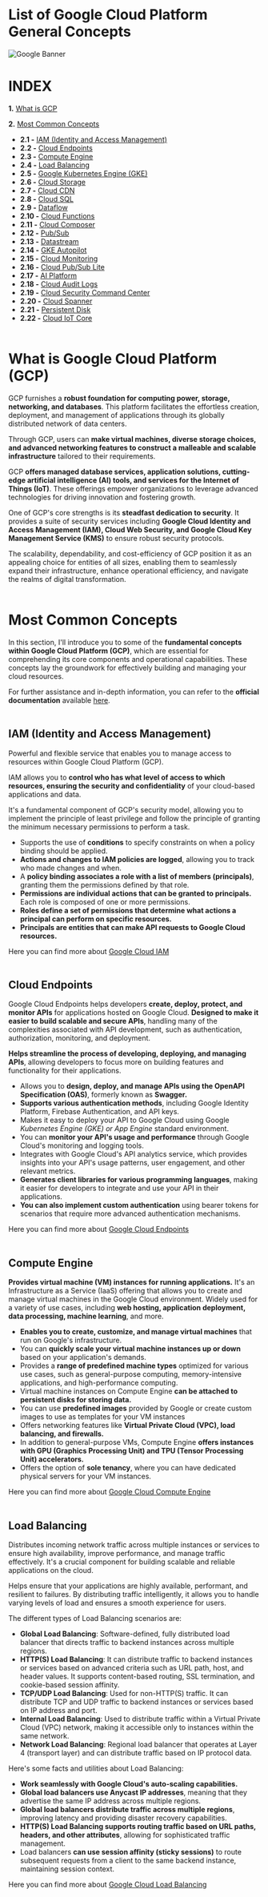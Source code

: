 # List of Google Cloud Platform General Concepts
![Google Banner](https://storage.googleapis.com/gweb-uniblog-publish-prod/original_images/GCP_CloudCovered_3.jpg)

# INDEX
**1.** [What is GCP](#what-is-gcp)

**2.** [Most Common Concepts](#most-common-concepts)

-   **2.1 -** [IAM (Identity and Access Management)](#iam)
-   **2.2 -** [Cloud Endpoints](#cloud-endpoints)
-   **2.3 -** [Compute Engine](#compute-engine)
-   **2.4 -** [Load Balancing](#load-balancing)
-   **2.5 -** [Google Kubernetes Engine (GKE)](#gke)
-   **2.6 -** [Cloud Storage](#cloud-storage)
-   **2.7 -** [Cloud CDN](#cloud-cdn)
-   **2.8 -** [Cloud SQL](#cloud-sql)
-   **2.9 -** [Dataflow](#dataflow)
-   **2.10 -** [Cloud Functions](#cloud-functions)
-   **2.11 -** [Cloud Composer](#cloud-composer)
-   **2.12 -** [Pub/Sub](#pub-sub)
-   **2.13 -** [Datastream](#datastream)
-   **2.14 -** [GKE Autopilot](#gke-autopilot)
-   **2.15 -** [Cloud Monitoring](#cloud-monitoring)
-   **2.16 -** [Cloud Pub/Sub Lite](#pub-sub-lite)
-   **2.17 -** [AI Platform](#ai-platform)
-   **2.18 -** [Cloud Audit Logs](#cloud-audit-logs)
-   **2.19 -** [Cloud Security Command Center](#security-command-center)
-   **2.20 -** [Cloud Spanner](#cloud-spanner)
-   **2.21 -** [Persistent Disk](#persistent-disk)
-   **2.22 -** [Cloud IoT Core](#cloud-iot-core)
<br><br>
# What is Google Cloud Platform (GCP)

GCP furnishes a **robust foundation for computing power, storage, networking, and databases**. This platform facilitates the effortless creation, deployment, and management of applications through its globally distributed network of data centers.

Through GCP, users can **make virtual machines, diverse storage choices, and advanced networking features to construct a malleable and scalable infrastructure** tailored to their requirements.

GCP **offers managed database services, application solutions, cutting-edge artificial intelligence (AI) tools, and services for the Internet of Things (IoT)**. These offerings empower organizations to leverage advanced technologies for driving innovation and fostering growth.

One of GCP's core strengths is its **steadfast dedication to security**. It provides a suite of security services including **Google Cloud Identity and Access Management (IAM), Cloud Web Security, and Google Cloud Key Management Service (KMS)** to ensure robust security protocols.

The scalability, dependability, and cost-efficiency of GCP position it as an appealing choice for entities of all sizes, enabling them to seamlessly expand their infrastructure, enhance operational efficiency, and navigate the realms of digital transformation.<br><br>

# Most Common Concepts
  
In this section, I'll introduce you to some of the **fundamental concepts within Google Cloud Platform (GCP)**, which are essential for comprehending its core components and operational capabilities. These concepts lay the groundwork for effectively building and managing your cloud resources.

For further assistance and in-depth information, you can refer to the **official documentation** available [here](https://cloud.google.com/docs).<br><br>

<a name="iam"></a>
## IAM (Identity and Access Management)
Powerful and flexible service that enables you to manage access to resources within Google Cloud Platform (GCP). 

IAM allows you to **control who has what level of access to which resources, ensuring the security and confidentiality** of your cloud-based applications and data.

 It's a fundamental component of GCP's security model, allowing you to implement the principle of least privilege and follow the principle of granting the minimum necessary permissions to perform a task.

 - Supports the use of **conditions** to specify constraints on when a policy binding should be applied.
 - **Actions and changes to IAM policies are logged**, allowing you to track who made changes and when.
 - A **policy binding associates a role with a list of members (principals)**, granting them the permissions defined by that role.
 - **Permissions are individual actions that can be granted to principals.** Each role is composed of one or more permissions.
 - **Roles define a set of permissions that determine what actions a principal can perform on specific resources.**
 - **Principals are entities that can make API requests to Google Cloud resources.**

Here you can find more about [Google Cloud IAM](https://cloud.google.com/iam/docs?hl=es-419)<br><br>

<a name="cloud-endpoints"></a>
## Cloud Endpoints

Google Cloud Endpoints helps developers **create, deploy, protect, and monitor APIs** for applications hosted on Google Cloud. **Designed to make it easier to build scalable and secure APIs**, handling many of the complexities associated with API development, such as authentication, authorization, monitoring, and deployment.

**Helps streamline the process of developing, deploying, and managing APIs**, allowing developers to focus more on building features and functionality for their applications.

 - Allows you to **design, deploy, and manage APIs using the OpenAPI Specification (OAS)**, formerly known as **Swagger.**
 - **Supports various authentication methods**, including Google Identity Platform, Firebase Authentication, and API keys.
 - Makes it easy to deploy your API to Google Cloud using Google *Kubernetes Engine (GKE) or App Engine* standard environment.
 - You can **monitor your API's usage and performance** through Google Cloud's monitoring and logging tools.
 - Integrates with Google Cloud's API analytics service, which provides insights into your API's usage patterns, user engagement, and other relevant metrics.
 - **Generates client libraries for various programming languages**, making it easier for developers to integrate and use your API in their applications.
 - **You can also implement custom authentication** using bearer tokens for scenarios that require more advanced authentication mechanisms.

Here you can find more about [Google Cloud Endpoints](https://cloud.google.com/endpoints/docs?hl=es-419)<br><br>


<a name="compute-engine"></a>
## Compute Engine

**Provides virtual machine (VM) instances for running applications.** It's an Infrastructure as a Service (IaaS) offering that allows you to create and manage virtual machines in the Google Cloud environment. Widely used for a variety of use cases, including **web hosting, application deployment, data processing, machine learning**, and more.

 - **Enables you to create, customize, and manage virtual machines** that run on Google's infrastructure.
 - You can **quickly scale your virtual machine instances up or down** based on your application's demands.
 - Provides a **range of predefined machine types** optimized for various use cases, such as general-purpose computing, memory-intensive applications, and high-performance computing.
 - Virtual machine instances on Compute Engine **can be attached to persistent disks for storing data.**
 - You can use **predefined images** provided by Google or create custom images to use as templates for your VM instances
 - Offers networking features like **Virtual Private Cloud (VPC), load balancing, and firewalls.**
 - In addition to general-purpose VMs, Compute Engine **offers instances with GPU (Graphics Processing Unit) and TPU (Tensor Processing Unit) accelerators.**
 - Offers the option of **sole tenancy**, where you can have dedicated physical servers for your VM instances.

Here you can find more about [Google Cloud Compute Engine](https://cloud.google.com/compute/docs?hl=es-419)<br><br>

<a name="load-balancing"></a>
## Load Balancing

Distributes incoming network traffic across multiple instances or services to ensure high availability, improve performance, and manage traffic effectively. It's a crucial component for building scalable and reliable applications on the cloud.

Helps ensure that your applications are highly available, performant, and resilient to failures. By distributing traffic intelligently, it allows you to handle varying levels of load and ensures a smooth experience for users.

The different types of Load Balancing scenarios are:
 - **Global Load Balancing**: Software-defined, fully distributed load balancer that directs traffic to backend instances across multiple regions.
 - **HTTP(S) Load Balancing**: It can distribute traffic to backend instances or services based on advanced criteria such as URL path, host, and header values. It supports content-based routing, SSL termination, and cookie-based session affinity.
 - **TCP/UDP Load Balancing**: Used for non-HTTP(S) traffic. It can distribute TCP and UDP traffic to backend instances or services based on IP address and port.
 - **Internal Load Balancing**: Used to distribute traffic within a Virtual Private Cloud (VPC) network, making it accessible only to instances within the same network.
 - **Network Load Balancing**: Regional load balancer that operates at Layer 4 (transport layer) and can distribute traffic based on IP protocol data.

Here's some facts and utilities about Load Balancing:
 - **Work seamlessly with Google Cloud's auto-scaling capabilities.**
 - **Global load balancers use Anycast IP addresses**, meaning that they advertise the same IP address across multiple regions.
 - **Global load balancers distribute traffic across multiple regions**, improving latency and providing disaster recovery capabilities.
 - **HTTP(S) Load Balancing supports routing traffic based on URL paths, headers, and other attributes**, allowing for sophisticated traffic management.
 - Load balancers **can use session affinity (sticky sessions)** to route subsequent requests from a client to the same backend instance, maintaining session context.

Here you can find more about [Google Cloud Load Balancing](https://cloud.google.com/load-balancing/docs?hl=es-419)<br><br>
